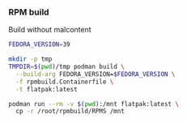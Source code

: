 ### RPM build

Build without malcontent

```bash
FEDORA_VERSION=39

mkdir -p tmp
TMPDIR=$(pwd)/tmp podman build \
  --build-arg FEDORA_VERSION=$FEDORA_VERSION \
  -f rpmbuild.Containerfile \
  -t flatpak:latest

podman run --rm -v $(pwd):/mnt flatpak:latest \
  cp -r /root/rpmbuild/RPMS /mnt
```
